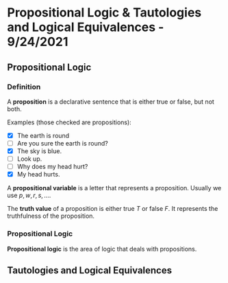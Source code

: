# Propositional Logic & Tautologies and Logical Equivalences - 9/24/2021
## Propositional Logic
### Definition
A **proposition** is a declarative sentence that is either true or false, but not both.

Examples (those checked are propositions):
- [x] The earth is round
- [ ] Are you sure the earth is round?
- [x] The sky is blue.
- [ ] Look up.
- [ ] Why does my head hurt?
- [x] My head hurts.

A **propositional variable** is a letter that represents a proposition. Usually we use $p,w,r,s,\dots$.

The **truth value** of a proposition is either true $T$ or false $F$. It represents the truthfulness of the proposition.

### Propositional Logic
**Propositional logic** is the area of logic that deals with propositions. 

## Tautologies and Logical Equivalences
